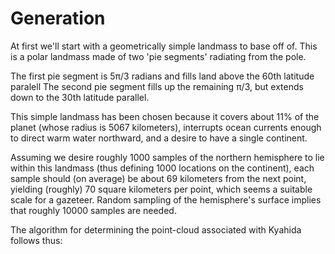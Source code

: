 # Generation

At first we'll start with a geometrically simple landmass to base off of. This is a polar landmass made of two 'pie segments' radiating from the pole.

The first pie segment is 5π/3 radians and fills land above the 60th latitude paralell The second pie segment fills up the remaining π/3, but extends down to the 30th latitude parallel.

This simple landmass has been chosen because it covers about 11% of the planet (whose radius is 5067 kilometers), interrupts ocean currents enough to direct warm water northward, and a desire to have a single continent.

Assuming we desire roughly 1000 samples of the northern hemisphere to lie within this landmass (thus defining 1000 locations on the continent), each sample should (on average) be about 69 kilometers from the next point, yielding (roughly) 70 square kilometers per point, which seems a suitable scale for a gazeteer. Random sampling of the hemisphere's surface implies that roughly 10000 samples are needed.

The algorithm for determining the point-cloud associated with Kyahida follows thus:

<script>
  var kyahidan_coords = [];
  var kyahida_lat_1 = Math.PI / 3;
  var kyahida_lat_2 = Math.PI / 6;
  var kyahida_lng_2 = Math.PI / 3;
  for(var i = 0; i < 10000; i ++)
  {
    var lat = 2 * Math.PI * Math.random();
    var lng = Math.acos(Math.random());

    if(lat < kyahida_lat_1 || (lat < kyahida_lat_2 && lng < kyahida_lng_2))
    {
      kyahidan_coords.push({lat: lat, lng: lng})
    }
  }
</script>



